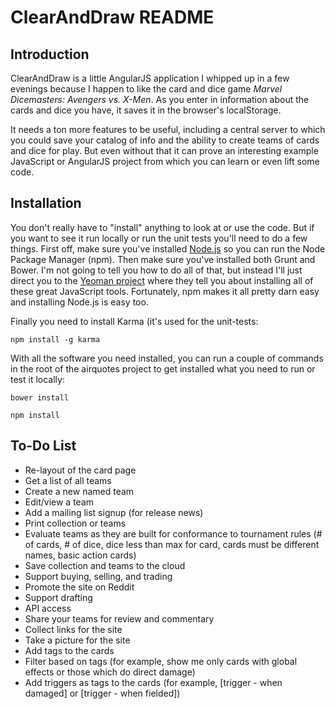 # ClearAndDraw README

## Introduction

ClearAndDraw is a little AngularJS application I whipped up in a few evenings because I happen to like the card and dice game _Marvel Dicemasters: Avengers vs. X-Men_. As you enter in information about the cards and dice you have, it saves it in the browser's localStorage.

It needs a ton more features to be useful, including a central server to which you could save your catalog of info and the ability to create teams of cards and dice for play. But even without that it can prove an interesting example JavaScript or AngularJS project from which you can learn or even lift some code.

## Installation

You don't really have to "install" anything to look at or use the code. But if you want to see it run locally or run the unit tests you'll need to do a few things. First off, make sure you've installed [Node.js](http://nodejs.org) so you can run the Node Package Manager (npm). Then make sure you've installed both Grunt and Bower. I'm not going to tell you how to do all of that, but instead I'll just direct you to the [Yeoman project](http://yeoman.io) where they tell you about installing all of these great JavaScript tools. Fortunately, npm makes it all pretty darn easy and installing Node.js is easy too.

Finally you need to install Karma (it's used for the unit-tests:

`npm install -g karma`

With all the software you need installed, you can run a couple of commands in the root of the airquotes project to get installed what you need to run or test it locally:

`bower install`

`npm install`

## To-Do List

* Re-layout of the card page
* Get a list of all teams
* Create a new named team
* Edit/view a team
* Add a mailing list signup (for release news)
* Print collection or teams
* Evaluate teams as they are built for conformance to tournament rules (# of cards, # of dice, dice less than max for card, cards must be different names, basic action cards)
* Save collection and teams to the cloud
* Support buying, selling, and trading
* Promote the site on Reddit
* Support drafting
* API access
* Share your teams for review and commentary
* Collect links for the site
* Take a picture for the site
* Add tags to the cards
* Filter based on tags (for example, show me only cards with global effects or those which do direct damage)
* Add triggers as tags to the cards (for example, [trigger - when damaged] or [trigger - when fielded])
